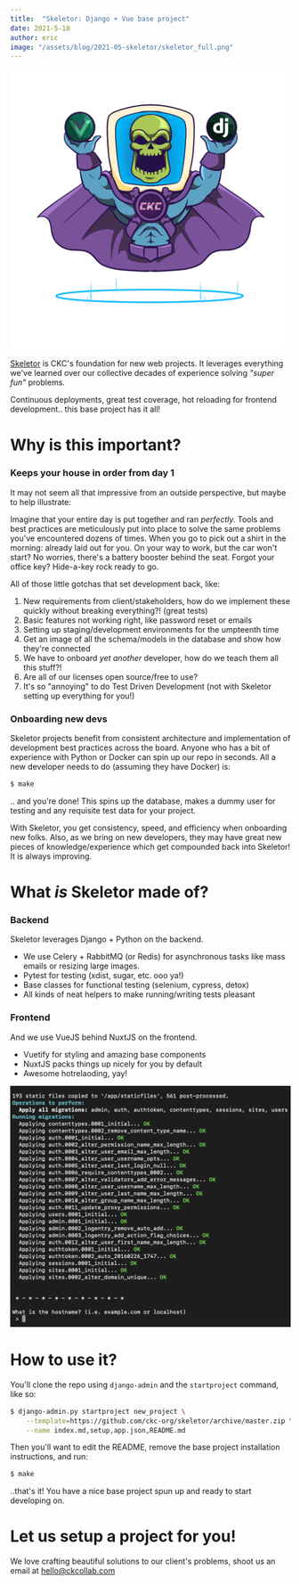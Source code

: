 ```yaml
---
title:  "Skeletor: Django + Vue base project"
date: 2021-5-18
author: eric
image: "/assets/blog/2021-05-skeletor/skeletor_full.png"
---
```


<img src="/assets/blog/2021-05-skeletor/skeletor_full.png" class="inline-image">

[Skeletor](https://github.com/ckc-org/skeletor) is CKC's foundation for new web projects. It
leverages everything we've learned over our collective decades of experience solving _"super fun"_
problems. 

Continuous deployments, great test coverage, hot reloading for frontend development.. this
base project has it all!

<!--more-->

<div style="clear: both">
</div>


# Why is this important?

### Keeps your house in order from day 1

It may not seem all that impressive from an outside perspective, but maybe to help illustrate:

Imagine that your entire day is put together and ran _perfectly._ Tools and best practices are meticulously 
put into place to solve the same problems you've encountered dozens of times. When you go to pick out a shirt
in the morning: already laid out for you. On your way to work, but the car won't start? No worries, 
there's a battery booster behind the seat. Forgot your office key? Hide-a-key rock ready to go.

All of those little gotchas that set development back, like:
1. New requirements from client/stakeholders, how do we implement these quickly without breaking everything?! (great tests)
1. Basic features not working right, like password reset or emails
1. Setting up staging/development environments for the umpteenth time
1. Get an image of all the schema/models in the database and show how they're connected 
1. We have to onboard _yet another_ developer, how do we teach them all this stuff?!
1. Are all of our licenses open source/free to use?
1. It's so "annoying" to do Test Driven Development (not with Skeletor setting up everything for you!)

### Onboarding new devs

Skeletor projects benefit from consistent architecture and implementation of development best practices across the board. 
Anyone who has a bit of experience with Python or Docker can spin up our repo in seconds. All a new developer
needs to do (assuming they have Docker) is:

```bash
$ make
```

.. and you're done! This spins up the database, makes a dummy user for testing and any requisite test data
for your project.

With Skeletor, you get consistency, speed, and efficiency when onboarding new folks. Also, as we bring on new
developers, they may have great new pieces of knowledge/experience which get compounded back into Skeletor! It
is always improving.


# What _is_ Skeletor made of?

### Backend

Skeletor leverages Django + Python on the backend. 

 * We use Celery + RabbitMQ (or Redis) for asynchronous tasks like mass emails or resizing large images.
 * Pytest for testing (xdist, sugar, etc. ooo ya!)
 * Base classes for functional testing (selenium, cypress, detox)
 * All kinds of neat helpers to make running/writing tests pleasant

### Frontend

And we use VueJS behind NuxtJS on the frontend.

 * Vuetify for styling and amazing base components
 * NuxtJS packs things up nicely for you by default
 * Awesome hotrelaoding, yay! 

<div class="img-bordered">
    <img src="/assets/blog/2021-05-skeletor/skeletor_install.png">
</div>

# How to use it?

You'll clone the repo using `django-admin` and the `startproject` command, like so:

```bash
$ django-admin.py startproject new_project \
    --template=https://github.com/ckc-org/skeletor/archive/master.zip \
    --name index.md,setup,app.json,README.md
```

Then you'll want to edit the README, remove the base project installation instructions, and
run:

```bash
$ make
```

..that's it! You have a nice base project spun up and ready to start developing on.

# Let us setup a project for you!

We love crafting beautiful solutions to our client's problems, shoot us an email at [hello@ckcollab.com](mailto:hello@ckcollab.com)
